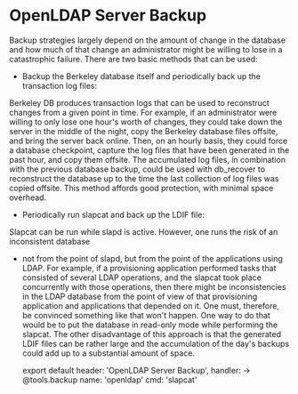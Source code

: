 
# OpenLDAP Server Backup

Backup strategies largely depend on the amount of change in the database and how
much of that change an administrator might be willing to lose in a catastrophic failure. 
There are two basic methods that can be used:

*   Backup the Berkeley database itself and periodically back up the transaction log files:

Berkeley DB produces transaction logs that can be used to reconstruct changes from a given 
point in time. For example, if an administrator were willing to only lose one hour's worth
of changes, they could take down the server in the middle of the night, copy the Berkeley
database files offsite, and bring the server back online. Then, on an hourly basis, they
could force a database checkpoint, capture the log files that have been generated in the
past hour, and copy them offsite. The accumulated log files, in combination with the previous
database backup, could be used with db_recover to reconstruct the database up to the time the
last collection of log files was copied offsite. This method affords good protection,
with minimal space overhead.

*   Periodically run slapcat and back up the LDIF file:

Slapcat can be run while slapd is active. However, one runs the risk of an inconsistent database
- not from the point of slapd, but from the point of the applications using LDAP. 
For example, if a provisioning application performed tasks that consisted of several LDAP operations, 
and the slapcat took place concurrently with those operations, then there might be inconsistencies in
the LDAP database from the point of view of that provisioning application and applications that depended
on it. One must, therefore, be convinced something like that won't happen. One way to do that would be 
to put the database in read-only mode while performing the slapcat. The other disadvantage of this approach 
is that the generated LDIF files can be rather large and the accumulation of the day's backups could add up 
to a substantial amount of space.


    export default header: 'OpenLDAP Server Backup', handler: ->
      @tools.backup
        name: 'openldap'
        cmd: 'slapcat'
